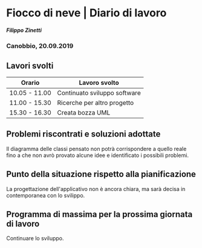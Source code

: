 

# Fiocco di neve | Diario di lavoro
##### Filippo Zinetti
### Canobbio, 20.09.2019

## Lavori svolti


|Orario        |Lavoro svolto                 |
|--------------|------------------------------|
| 10.05 - 11.00 | Continuato sviluppo software |
| 11.00 - 15.30 | Ricerche per altro progetto |
| 15.30 - 16.30 | Creata bozza UML |

##  Problemi riscontrati e soluzioni adottate
Il diagramma delle classi pensato non potrà corrispondere a quello reale fino a che non avrò provato alcune idee e identificato i possibili problemi.
##  Punto della situazione rispetto alla pianificazione
La progettazione dell'applicativo non è ancora chiara, ma sarà decisa in contemporanea con lo svilippo.
## Programma di massima per la prossima giornata di lavoro
Continuare lo sviluppo.
